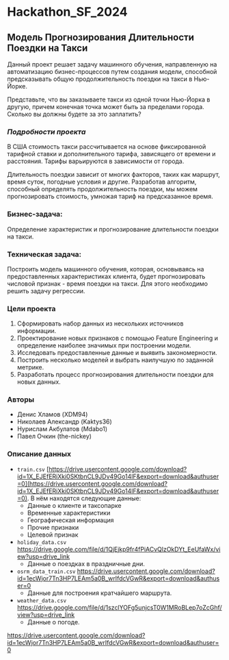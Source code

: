 # Hackathon_SF_2024
## Модель Прогнозирования Длительности Поездки на Такси

Данный проект решает задачу машинного обучения, направленную на автоматизацию бизнес-процессов путем создания модели, способной предсказывать общую продолжительность поездки на такси в Нью-Йорке.

Представьте, что вы заказываете такси из одной точки Нью-Йорка в другую, причем конечная точка может быть за пределами города. Сколько вы должны будете за это заплатить? 
### *Подробности проекта*
В США стоимость такси рассчитывается на основе фиксированной тарифной ставки и дополнительного тарифа, зависящего от времени и расстояния. Тарифы варьируются в зависимости от города.

Длительность поездки зависит от многих факторов, таких как маршрут, время суток, погодные условия и другие. Разработав алгоритм, способный определять продолжительность поездки, мы можем прогнозировать стоимость, умножая тариф на предсказанное время.

### Бизнес-задача: 
Определение характеристик и прогнозирование длительности поездки на такси.

### Техническая задача: 
Построить модель машинного обучения, которая, основываясь на предоставленных характеристиках клиента, будет прогнозировать числовой признак - время поездки на такси. Для этого необходимо решить задачу регрессии.

### Цели проекта
1. Сформировать набор данных из нескольких источников информации.
2. Проектирование новых признаков с помощью Feature Engineering и определение наиболее значимых при построении модели.
3. Исследовать предоставленные данные и выявить закономерности.
4. Построить несколько моделей и выбрать наилучшую по заданной метрике.
5. Разработать процесс прогнозирования длительности поездки для новых данных.

### Авторы
- Денис Хламов (XDM94)
- Николаев Александр (Kaktys36)
- Нурислам Акбулатов (Mdabo1)
- Павел Очкин (the-nickey)

### Описание данных
- `train.csv` [https://drive.usercontent.google.com/download?id=1X_EJEfERiXki0SKtbnCL9JDv49Go14lF&export=download&authuser=0](https://drive.usercontent.google.com/download?id=1X_EJEfERiXki0SKtbnCL9JDv49Go14lF&export=download&authuser=0). В нём находятся следующие данные:
  - Данные о клиенте и таксопарке
  - Временные характеристики
  - Географическая информация
  - Прочие признаки
  - Целевой признак
- `holiday_data.csv` https://drive.google.com/file/d/1QjEjkp9fr4fPiACvQlzOkDYt_EeUfaWx/view?usp=drive_link
  - Данные о поездках в праздничные дни.
- `osrm_data_train.csv` https://drive.usercontent.google.com/download?id=1ecWjor7Tn3HP7LEAm5a0B_wrIfdcVGwR&export=download&authuser=0
  - Данные для построения кратчайшего маршрута.
- `weather_data.csv` https://drive.google.com/file/d/1szclYOFg5unjcsT0W1MRoBLep7oZcGhf/view?usp=drive_link
  - Данные о погоде.

https://drive.usercontent.google.com/download?id=1ecWjor7Tn3HP7LEAm5a0B_wrIfdcVGwR&export=download&authuser=0
